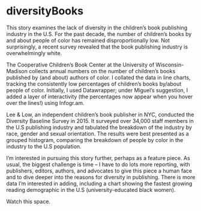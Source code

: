# diversityBooks

This story examines the lack of diversity in the children’s book publishing industry in the U.S. For the past decade, the number of children’s books by and about people of color has remained disproportionally low. Not surprisingly, a recent survey revealed that the book publishing industry is overwhelmingly white. 

The Cooperative Children’s Book Center at the University of Wisconsin-Madison collects annual numbers on the number of children’s books published by (and about) authors of color. I collated the data in line charts, tracking the consistently low percentages of children’s books by/about people of color. Initially, I used Datawrapper; under Miguel’s suggestion, I added a layer of interactivity (the percentages now appear when you hover over the lines!) using Infogr.am. 

Lee & Low, an independent children’s book publisher in NYC, conducted the Diversity Baseline Survey in 2015. It surveyed over 34,000 staff members in the U.S publishing industry and tabulated the breakdown of the industry by race, gender and sexual orientation. The results were best presented as a grouped histogram, comparing the breakdown of people by color in the industry to the U.S population. 

I’m interested in pursuing this story further, perhaps as a feature piece. As usual, the biggest challenge is time – I have to do lots more reporting, with publishers, editors, authors, and advocates to give this piece a human face and to dive deeper into the reasons for diversity in publishing. There is more data I’m interested in adding, including a chart showing the fastest growing reading demographic in the U.S (university-educated black women). 

Watch this space. 
